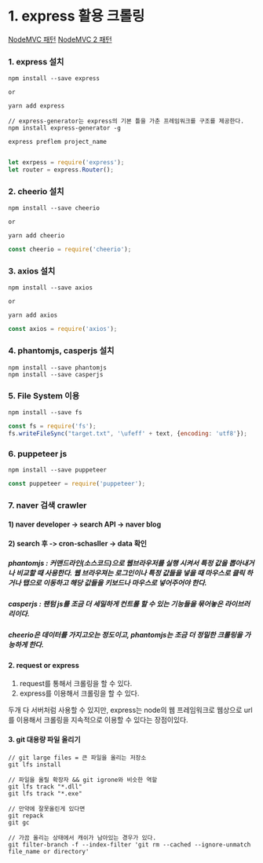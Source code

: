﻿# 1. express 활용 크롤링
[NodeMVC 패턴](https://posnopi13.tistory.com/28?category=146024)
[NodeMVC 2 패턴](https://gofnrk.tistory.com/65)
### 1. express 설치
```npm
npm install --save express

or 

yarn add express

// express-generator는 express의 기본 틀을 가춘 프레임워크를 구조를 제공한다.
npm install express-generator -g

express preflem project_name
```

```js

let exrpess = require('express');
let router = express.Router();
```


### 2. cheerio 설치
```npm
npm install --save cheerio

or 

yarn add cheerio
```

```js
const cheerio = require('cheerio');
```

### 3. axios 설치
```npm
npm install --save axios

or 

yarn add axios
```
```js
const axios = require('axios');
```

### 4. phantomjs, casperjs 설치
```
npm install --save phantomjs
npm install --save casperjs 
```


### 5. File System 이용
```npm
npm install --save fs
```

```js
const fs = require('fs');
fs.writeFileSync("target.txt", '\ufeff' + text, {encoding: 'utf8'});
```

### 6. puppeteer js
```npm
npm install --save puppeteer
```

```js
const puppeteer = require('puppeteer');
```

### 7. naver 검색 crawler
#### 1) naver developer -> search API -> naver blog
#### 2) search 후 -> cron-schasller -> data 확인


##### phantomjs : 커맨드라인(소스코드)으로 웹브라우저를 실행 시켜서 특정 값을 뽑아내거나 비교할 때 사용한다. 웹 브라우져는 로그인이나 특정 값들을 넣을 때 마우스로 클릭 하거나 탭으로 이동하고 해당 값들을 키보드나 마우스로 넣어주어야 한다.
##### casperjs : 팬텀 js를 조금 더 세밀하게 컨트롤 할 수 있는 기능들을 묶어놓은 라이브러리이다.
##### cheerio은 데이터를 가지고오는 정도이고, phantomjs는 조금 더 정밀한 크롤링을 가능하게 한다.

#### 2. request  or express 

1. request를 통해서 크롤링을 할 수 있다.
2. express를 이용해서 크롤링을 할 수 있다.

두개 다 서버처럼 사용할 수 있지만, express는 node의 웹 프레임워크로 웹상으로 url를 이용해서 크롤링을 지속적으로 이용할 수 있다는 장점이있다.


#### 3. git 대용량 파일 올리기
```git
// git large files = 큰 파일을 올리는 저장소
git lfs install

// 파일을 올릴 확장자 && git igrone와 비슷한 역할
git lfs track "*.dll"
git lfs track "*.exe"

// 만약에 잘못올린게 있다면
git repack
git gc

// 가끔 올리는 상태에서 캐쉬가 남아있는 경우가 있다.
git filter-branch -f --index-filter 'git rm --cached --ignore-unmatch file_name or directory'

```